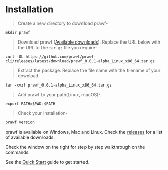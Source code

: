 # Installation

> Create a new directory to download prawf-

```
mkdir prawf
```

> Download prawf ([Available downloads](https://github.com/prawf/prawf-cli/releases)). Replace the URL below with the URL to the `tar.gz` file you require-

```
curl -OL https://github.com/prawf/prawf-cli/releases/latest/download/prawf_0.0.1-alpha_Linux_x86_64.tar.gz
```

> Extract the package. Replace the file name with the filename of your download-

```
tar -xvzf prawf_0.0.1-alpha_Linux_x86_64.tar.gz
```

> Add prawf to your path(Linux, macOS)-

```
export PATH=$PWD:$PATH
```

> Check your installation-

```
prawf version
```

prawf is available on Windows, Mac and Linux. Check the [releases](https://github.com/prawf/prawf-cli/releases) for a list of available downloads.

<aside class="notice">
  Check the window on the right for step by step walkthrough on the commands.
</aside>

See the [Quick Start](#quick-start) guide to get started.